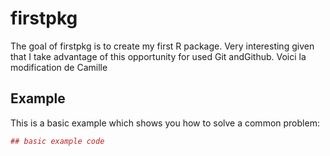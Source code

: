 <!-- README.md is generated from README.Rmd. Please edit that file -->
firstpkg
========

The goal of firstpkg is to create my first R package. Very interesting given that I take advantage of this opportunity for used Git andGithub. Voici la modification de Camille

Example
-------

This is a basic example which shows you how to solve a common problem:

``` r
## basic example code
```
